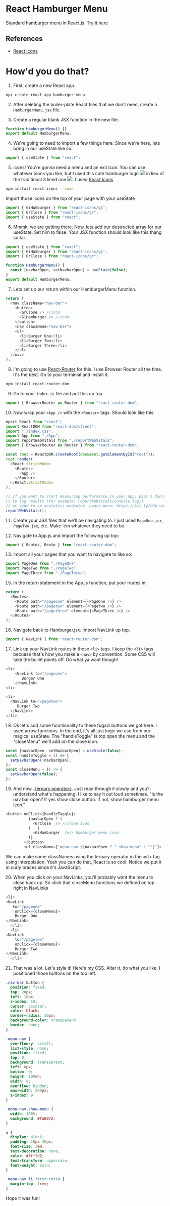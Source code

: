 # React Hamburger Menu

Standard hamburger menu in React.js.
[Try it here](https://rococo-creponne-b55eb4.netlify.app/)

## References

- [React Icons](https://react-icons.github.io/react-icons/)

# How'd you do that?

1. First, create a new React app.

```bash
npx create-react-app hamburger-menu
```

2. After deleting the boiler-plate React files that we don't need, create a `HamburgerMenu.jsx` file.

3. Create a regular blank JSX function in the new file.

```javascript
function HamburgerMenu() {}
export default HamburgerMenu;
```

4. We're going to need to import a few things here. Since we're here, lets bring in our useState like so:

```javascript
import { useState } from "react";
```

5. Icons! You're gonna need a menu and an exit icon. You can use whatever icons you like, but I used this cute hamburger logo ![](./src/images/readmeLogo.png) in lieu of the traditional 3 lined one ![](./src/images/readmeLogolines.png). I used [React Icons](https://react-icons.github.io/react-icons/)

```bash
npm install react-icons --save
```

Import those icons on the top of your page with your useState

```javascript
import { GiHamburger } from "react-icons/gi";
import { GrClose } from "react-icons/gr";
import { useState } from "react";
```

6. Mmmk, we are getting there. Now, lets add our destructed array for our useState. Set him to false. Your JSX function should look like this thang so far.

```javascript
import { useState } from "react";
import { GiHamburger } from "react-icons/gi";
import { GrClose } from "react-icons/gr";

function HamburgerMenu() {
  const [navbarOpen, setNavbarOpen] = useState(false);
}
export default HamburgerMenu;
```

7. Lets set up our return within our HamburgerMenu function.

```javascript
return (
  <nav className="nav-bar">
    <button>
      <GrClose /> //icon
      <GiHamburger /> //icon
    </button>
    <nav className="nav-bar">
    <ul>
      <li>Burger One</li>
      <li>Burger Two</li>
      <li>Burger Three</li>
    </ul>
  </nav>
);
```

8. I'm going to use [React-Router](https://reactrouter.com/en/main) for this. I use Browser Router all the time. It's the best. Go to your terminial and install it.

```bash
npm install react-router-dom
```

9. Go to your `index.js` file and put this up top

```javascript
import { BrowserRouter as Router } from "react-router-dom";
```

10. Now wrap your `<App />` with the `<Router>` tags. Should look like this:

```javascript
mport React from "react";
import ReactDOM from "react-dom/client";
import "./index.css";
import App from "./App";
import reportWebVitals from "./reportWebVitals";
import { BrowserRouter as Router } from "react-router-dom";

const root = ReactDOM.createRoot(document.getElementById("root"));
root.render(
  <React.StrictMode>
    <Router>
      <App />
    </Router>
  </React.StrictMode>
);

// If you want to start measuring performance in your app, pass a function
// to log results (for example: reportWebVitals(console.log))
// or send to an analytics endpoint. Learn more: https://bit.ly/CRA-vitals
reportWebVitals();
```

11. Create your JSX files that we'll be navigating to. I just used `PageOne.jsx`, `PageTwo.jsx`, etc. Make 'em whatever they need to be.

12. Navigate to App.js and import the following up top:

```javascript
import { Routes, Route } from "react-router-dom";
```

13. Import all your pages that you want to navigate to like so:

```javascript
import PageOne from "./PageOne";
import PageTwo from "./PageTwo";
import PageThree from "./PageThree";
```

15. In the return statement in the App.js function, put your routes in:

```javascript
return (
  <Routes>
    <Route path="/pageone" element={<PageOne />} />
    <Route path="/pagetwo" element={<PageTwo />} />
    <Route path="/pagethree" element={<PageThree />} />
  </Routes>
);
```

16. Navigate back to Hamburger.jsx. Import NavLink up top.

```javascript
import { NavLink } from "react-router-dom";
```

17. Link up your NavLink routes in those `<li>` tags. I keep the `<li>` tags becuase that's how you make a `<nav>` by convention. Some CSS will take the bullet points off. Do what ya want though!

```javascript
<li>
    <NavLink to="/pageone">
       Burger One
    </NavLink>
<li>

<li>
  <NavLink to="/pagetwo">
     Burger Two
  </NavLink>
</li>
```

18. Ok let's add some functionality to these fugazi buttons we got here. I used arrow functions. In the end, it's all just logic we use from our magical useState. The "handleToggle" is top open the menu and the "closeMenu" we'll add on the close icon.

```javascript
const [navbarOpen, setNavbarOpen] = useState(false);
const handleToggle = () => {
  setNavbarOpen(!navbarOpen);
};
const closeMenu = () => {
  setNavbarOpen(false);
};
```

19. And now...[ternary operators](https://developer.mozilla.org/en-US/docs/Web/JavaScript/Reference/Operators/Conditional_Operator). Just read through it slowly and you'll understand what's happening. I like to say it out loud sometimes. "Is the nav bar open? If yes show close button. If not, show hamburger menu icon."

```javascript
<button onClick={handleToggle}>
          {navbarOpen ? (
            <GrClose  /> //close icon
          ) : (
            <GiHamburger  />// hamburger menu icon
          )}
        </button>
        <ul className={`menu-nav ${navbarOpen ? " show-menu" : ""}`}>
```

We can make some classNames using the ternary operator in the `<ul>` tag using interpolation. Yeah you can do that, React is so cool. Notice we put it in curly braces since it's JavaScript.

20. When you click on your NavLinks, you'll probably want the menu to close back up. So stick that closeMenu functions we defined on top right in NavLinks

```javascript
<li>
<NavLink
   to="/pageone"
    onClick={closeMenu}>
    Burger One
</NavLink>
  </li>
  <li>
<NavLink
    to="/pagetwo"
    onClick={closeMenu}>
    Burger Two
</NavLink>
  </li>
```

21. That was a lot. Let's style it! Here's my CSS. Alter it, do what you like. I positioned those buttons on the top left.

```css
.nav-bar button {
  position: fixed;
  top: 20px;
  left: 10px;
  z-index: 10;
  cursor: pointer;
  color: black;
  border-radius: 10px;
  background-color: transparent;
  border: none;
}

.menu-nav {
  overflow-y: scroll;
  list-style: none;
  position: fixed;
  top: 0;
  background: transparent;
  left: 0px;
  bottom: 0;
  height: 100vh;
  width: 0;
  overflow: hidden;
  max-width: 290px;
  z-index: 9;
}

.menu-nav.show-menu {
  width: 100%;
  background: #fa8072;
}

a {
  display: block;
  padding: 20px 40px;
  font-size: 3em;
  text-decoration: none;
  color: #3fffd2;
  text-transform: uppercase;
  font-weight: bold;
}

.menu-nav li:first-child {
  margin-top: 7rem;
}
```

Hope it was fun!

